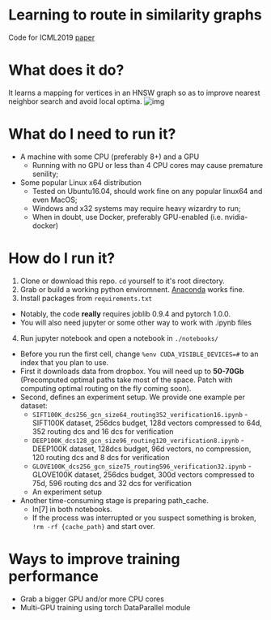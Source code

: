 # Learning to route in similarity graphs
Code for ICML2019 [paper](http://proceedings.mlr.press/v97/baranchuk19a.html)

# What does it do?
It learns a mapping for vertices in an HNSW graph so as to improve nearest neighbor search and avoid local optima.
![img](https://github.com/dbaranchuk/learning-to-route-for-ann/raw/master/images/toy_task.png)

# What do I need to run it?
* A machine with some CPU (preferably 8+) and a GPU
  * Running with no GPU or less than 4 CPU cores may cause premature senility;
* Some popular Linux x64 distribution
  * Tested on Ubuntu16.04, should work fine on any popular linux64 and even MacOS;
  * Windows and x32 systems may require heavy wizardry to run;
  * When in doubt, use Docker, preferably GPU-enabled (i.e. nvidia-docker)

# How do I run it?
1. Clone or download this repo. `cd` yourself to it's root directory.
2. Grab or build a working python enviromnent. [Anaconda](https://www.anaconda.com/) works fine.
3. Install packages from `requirements.txt`
 * Notably, the code __really__ requires joblib 0.9.4 and pytorch 1.0.0.
 * You will also need jupyter or some other way to work with .ipynb files
4. Run jupyter notebook and open a notebook in `./notebooks/`
 * Before you run the first cell, change `%env CUDA_VISIBLE_DEVICES=#` to an index that you plan to use.
 * First it downloads data from dropbox. You will need up to __50-70Gb__ (Precomputed optimal paths take most of the space. Patch with computing optimal routing on the fly coming soon).
 * Second, defines an experiment setup. We provide one example per dataset:
    * `SIFT100K_dcs256_gcn_size64_routing352_verification16.ipynb` - SIFT100K dataset, 256dcs budget, 128d vectors compressed to 64d, 352 routing dcs and 16 dcs for verification 
    * `DEEP100K_dcs128_gcn_size96_routing120_verification8.ipynb` - DEEP100K dataset, 128dcs budget, 96d vectors, no compression, 120 routing dcs and 8 dcs for verification
    * `GLOVE100K_dcs256_gcn_size75_routing596_verification32.ipynb` - GLOVE100K dataset, 256dcs budget, 300d vectors compressed to 75d, 596 routing dcs and 32 dcs for verification
    * An experiment setup
 * Another time-consuming stage is preparing path_cache. 
   * In[7] in both notebooks. 
   * If the process was interrupted or you suspect something is broken, `!rm -rf {cache_path}` and start over.


# Ways to improve training performance
* Grab a bigger GPU and/or more CPU cores
* Multi-GPU training using torch DataParallel module
